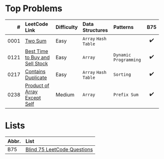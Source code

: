 # Top Problems

| #    | LeetCode Link                                                                                     | Difficulty | Data Structures      | Patterns              | B75                |
|-----:|:--------------------------------------------------------------------------------------------------|:-----------|:---------------------|:----------------------|:------------------:|
| 0001 | [Two Sum](https://leetcode.com/problems/two-sum/)                                                 | Easy       | `Array` `Hash Table` |                       | :heavy_check_mark: |
| 0121 | [Best Time to Buy and Sell Stock](https://leetcode.com/problems/best-time-to-buy-and-sell-stock/) | Easy       | `Array`              | `Dynamic Programming` | :heavy_check_mark: |
| 0217 | [Contains Duplicate](https://leetcode.com/problems/contains-duplicate/)                           | Easy       | `Array` `Hash Table` | `Sorting`             | :heavy_check_mark: |
| 0238 | [Product of Array Except Self](https://leetcode.com/problems/product-of-array-except-self/)       | Medium     | `Array`              | `Prefix Sum`          | :heavy_check_mark: |

# Lists

| Abbr.| List                                                                                                              |
|:-----|:------------------------------------------------------------------------------------------------------------------|
| B75  | [Blind 75 LeetCode Questions](https://leetcode.com/discuss/general-discussion/460599/blind-75-leetcode-questions) |